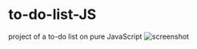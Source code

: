 # to-do-list-JS
project of a to-do list on pure JavaScript
![screenshot](https://user-images.githubusercontent.com/115615568/205608330-644c9299-6db9-4dbb-a3ff-ce6a8a671e97.jpg)
